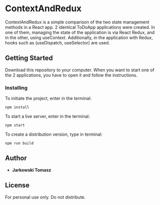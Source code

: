 # ContextAndRedux

ContextAndRedux is a simple comparison of the two state management methods in a React app. 2 identical ToDoApp applications were created. In one of them, managing the state of the application is via React Redux, and in the other, using useContext. Additionally, in the application with Redux, hooks such as (useDispatch, useSelector) are used.

## Getting Started

Download this repository to your computer. When you want to start one of the 2 applications, you have to open it and follow the instructions.

### Installing

To initiate the project, enter in the terminal:

```
npm install
```

To start a live server, enter in the terminal:

```
npm start
```

To create a distribution version, type in terminal:

```
npm run build
```

## Author

- **Jarkowski Tomasz**

## License

For personal use only. Do not distribute.
